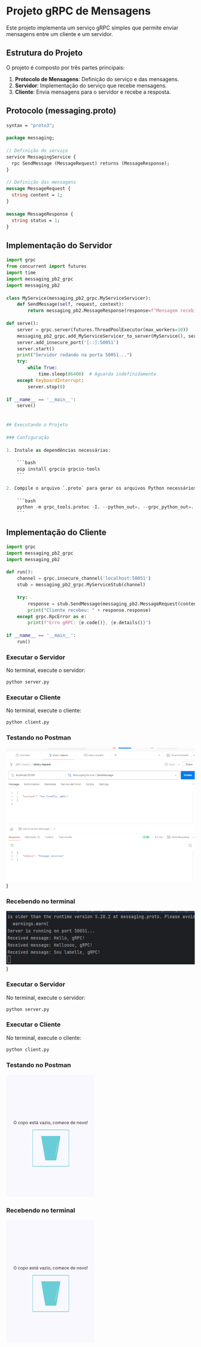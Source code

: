 # Projeto gRPC de Mensagens

Este projeto implementa um serviço gRPC simples que permite enviar mensagens entre um cliente e um servidor.

## Estrutura do Projeto

O projeto é composto por três partes principais:

1. **Protocolo de Mensagens**: Definição do serviço e das mensagens.
2. **Servidor**: Implementação do serviço que recebe mensagens.
3. **Cliente**: Envia mensagens para o servidor e recebe a resposta.

## Protocolo (messaging.proto)

```protobuf
syntax = "proto3";

package messaging;

// Definição do serviço
service MessagingService {
  rpc SendMessage (MessageRequest) returns (MessageResponse);
}

// Definição das mensagens
message MessageRequest {
  string content = 1;
}

message MessageResponse {
  string status = 1;
}
```
## Implementação do Servidor

```python
import grpc
from concurrent import futures
import time
import messaging_pb2_grpc
import messaging_pb2

class MyService(messaging_pb2_grpc.MyServiceServicer):
    def SendMessage(self, request, context):
        return messaging_pb2.MessageResponse(response=f"Mensagem recebida: {request.content}")

def serve():
    server = grpc.server(futures.ThreadPoolExecutor(max_workers=10))
    messaging_pb2_grpc.add_MyServiceServicer_to_server(MyService(), server)
    server.add_insecure_port('[::]:50051')
    server.start()
    print("Servidor rodando na porta 50051...")
    try:
        while True:
            time.sleep(86400)  # Aguarda indefinidamente
    except KeyboardInterrupt:
        server.stop(0)

if __name__ == '__main__':
    serve()
    

## Executando o Projeto

### Configuração

1. Instale as dependências necessárias:

    ```bash
    pip install grpcio grpcio-tools
    ```

2. Compile o arquivo `.proto` para gerar os arquivos Python necessários:

    ```bash
    python -m grpc_tools.protoc -I. --python_out=. --grpc_python_out=. messaging.proto
    ```
```

## Implementação do Cliente

```python
import grpc
import messaging_pb2_grpc
import messaging_pb2

def run():
    channel = grpc.insecure_channel('localhost:50051')
    stub = messaging_pb2_grpc.MyServiceStub(channel)

    try:
        response = stub.SendMessage(messaging_pb2.MessageRequest(content="Olá, gRPC!"))
        print("Cliente recebeu: " + response.response)
    except grpc.RpcError as e:
        print(f"Erro gRPC: {e.code()}, {e.details()}")

if __name__ == '__main__':
    run()
```
### Executar o Servidor

No terminal, execute o servidor:

```bash
python server.py
```

### Executar o Cliente

No terminal, execute o cliente:

```bash
python client.py
```
### Testando no Postman
![testando](https://github.com/LABELLECANDIDO/MensageriaGrpc/blob/main/.idea/imagens/enviando.png))

### Recebendo no terminal
![recebendo](https://github.com/LABELLECANDIDO/MensageriaGrpc/blob/main/.idea/imagens/recebendo.png))


### Executar o Servidor

No terminal, execute o servidor:

```bash
python server.py
```

### Executar o Cliente

No terminal, execute o cliente:

```bash
python client.py
```
### Testando no Postman
![Reinicie o ciclo](https://github.com/LABELLECANDIDO/ExercicioLimonada/blob/main/app/src/main/res/imagens/copovazio.png)

### Recebendo no terminal
![Reinicie o ciclo](https://github.com/LABELLECANDIDO/ExercicioLimonada/blob/main/app/src/main/res/imagens/copovazio.png)
